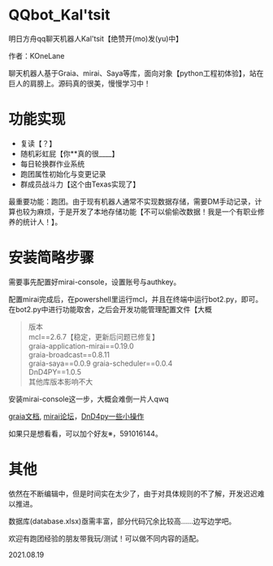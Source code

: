 # QQbot_Kal'tsit
明日方舟qq聊天机器人Kal'tsit【绝赞开(mo)发(yu)中】

作者：KOneLane

聊天机器人基于Graia、mirai、Saya等库，面向对象【python工程初体验】，站在巨人的肩膀上。源码真的很美，慢慢学习中！

# 功能实现

- 复读【？】
- 随机彩虹屁【你\*\*真的很\_\_\_\_】
- 每日轮换群作业系统
- 跑团属性初始化与变更记录
- 群成员战斗力【这个由Texas实现了】

最重要功能：跑团。由于现有机器人通常不实现数据存储，需要DM手动记录，计算也较为麻烦，于是开发了本地存储功能【不可以偷偷改数据！我是一个有职业修养的统计人！】。

# 安装简略步骤
需要事先配置好mirai-console，设置账号与authkey。

配置mirai完成后，在powershell里运行mcl，并且在终端中运行bot2.py，即可。在bot2.py中进行功能取舍，之后会开发功能管理配置文件【大概

>版本  
>mcl==2.6.7【稳定，更新后问题已修复】  
>graia-application-mirai==0.19.0  
>graia-broadcast==0.8.11  
>graia-saya==0.0.9
>graia-scheduler==0.0.4  
>DnD4PY==1.0.5  
>其他库版本影响不大

安装mirai-console这一步，大概会难倒一片人qwq

[graia文档](https://graia-document.vercel.app/docs/guides/installation), [mirai论坛](https://mirai.mamoe.net/)，[DnD4py一些小操作](https://github.com/bacook17/DnD4py/)

如果只是想看看，可以加个好友※，591016144。

# 其他
依然在不断编辑中，但是时间实在太少了，由于对具体规则的不了解，开发迟迟难以推进。

数据库(database.xlsx)亟需丰富，部分代码冗余比较高……边写边学吧。

欢迎有跑团经验的朋友带我玩/测试！可以做不同内容的适配。

2021.08.19

